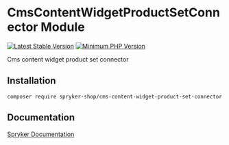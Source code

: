 # CmsContentWidgetProductSetConnector Module
[![Latest Stable Version](https://poser.pugx.org/spryker-shop/cms-content-widget-product-set-connector/v/stable.svg)](https://packagist.org/packages/spryker-shop/cms-content-widget-product-set-connector)
[![Minimum PHP Version](https://img.shields.io/badge/php-%3E%3D%208.1-8892BF.svg)](https://php.net/)

Cms content widget product set connector

## Installation

```
composer require spryker-shop/cms-content-widget-product-set-connector
```

## Documentation

[Spryker Documentation](https://docs.spryker.com)
